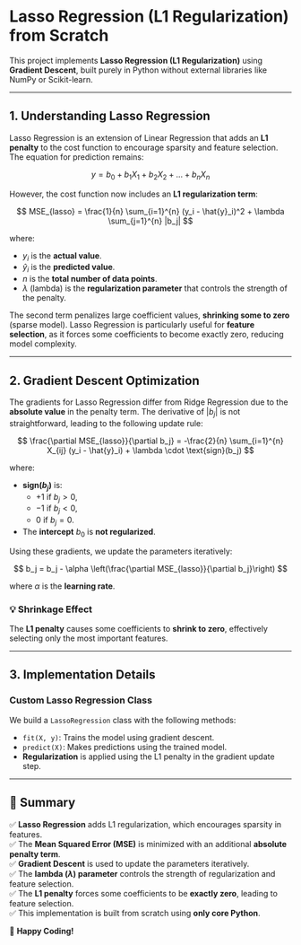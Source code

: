 # **Lasso Regression (L1 Regularization) from Scratch**

This project implements **Lasso Regression (L1 Regularization)** using **Gradient Descent**, built purely in Python without external libraries like NumPy or Scikit-learn.

---

## **1. Understanding Lasso Regression**
Lasso Regression is an extension of Linear Regression that adds an **L1 penalty** to the cost function to encourage sparsity and feature selection. The equation for prediction remains:

$$
y = b_0 + b_1X_1 + b_2X_2 + \dots + b_nX_n
$$

However, the cost function now includes an **L1 regularization term**:

$$
MSE_{lasso} = \frac{1}{n} \sum_{i=1}^{n} (y_i - \hat{y}_i)^2 + \lambda \sum_{j=1}^{n} |b_j|
$$



where:
- $y_i$ is the **actual value**.
- $\hat{y}_i$ is the **predicted value**.
- $n$ is the **total number of data points**.
- $\lambda$ (lambda) is the **regularization parameter** that controls the strength of the penalty.

The second term penalizes large coefficient values, **shrinking some to zero** (sparse model). Lasso Regression is particularly useful for **feature selection**, as it forces some coefficients to become exactly zero, reducing model complexity.

---

## **2. Gradient Descent Optimization**
The gradients for Lasso Regression differ from Ridge Regression due to the **absolute value** in the penalty term. The derivative of $|b_j|$ is not straightforward, leading to the following update rule:

$$
\frac{\partial MSE_{lasso}}{\partial b_j} = -\frac{2}{n} \sum_{i=1}^{n} X_{ij} (y_i - \hat{y}_i) + \lambda \cdot \text{sign}(b_j)
$$

where:
- **sign($b_j$)** is:
  - $+1$ if $b_j > 0$,
  - $-1$ if $b_j < 0$,
  - $0$ if $b_j = 0$.
- The **intercept** $b_0$ is **not regularized**.

Using these gradients, we update the parameters iteratively:

$$
b_j = b_j - \alpha \left(\frac{\partial MSE_{lasso}}{\partial b_j}\right)
$$

where $\alpha$ is the **learning rate**.

### **💡 Shrinkage Effect**
The **L1 penalty** causes some coefficients to **shrink to zero**, effectively selecting only the most important features.

---

## **3. Implementation Details**
### **Custom Lasso Regression Class**
We build a `LassoRegression` class with the following methods:
- `fit(X, y)`: Trains the model using gradient descent.
- `predict(X)`: Makes predictions using the trained model.
- **Regularization** is applied using the L1 penalty in the gradient update step.

---

## **📌 Summary**
✅ **Lasso Regression** adds L1 regularization, which encourages sparsity in features.  
✅ The **Mean Squared Error (MSE)** is minimized with an additional **absolute penalty term**.  
✅ **Gradient Descent** is used to update the parameters iteratively.  
✅ The **lambda ($\lambda$) parameter** controls the strength of regularization and feature selection.  
✅ The **L1 penalty** forces some coefficients to be **exactly zero**, leading to feature selection.  
✅ This implementation is built from scratch using **only core Python**.  

🚀 **Happy Coding!**

